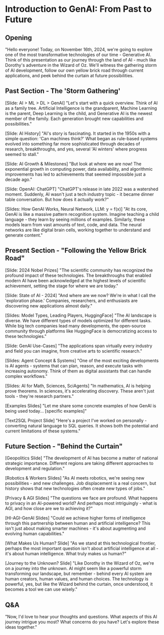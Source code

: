 # Introduction to GenAI: From Past to Future

## Opening

"Hello everyone! Today, on November 16th, 2024, we're going to explore one of the most transformative technologies of our time - Generative AI. Think of this presentation as our journey through the land of AI - much like Dorothy's adventure in the Wizard of Oz. We'll witness the gathering storm of AI development, follow our own yellow brick road through current applications, and peek behind the curtain at future possibilities.

## Past Section - The 'Storm Gathering'

[Slide: AI > ML > DL > GenAI]
"Let's start with a quick overview. Think of AI as a family tree. Artificial Intelligence is the grandparent, Machine Learning is the parent, Deep Learning is the child, and Generative AI is the newest member of the family. Each generation brought new capabilities and possibilities."

[Slide: AI History]
"AI's story is fascinating. It started in the 1950s with a simple question: 'Can machines think?' What began as rule-based systems evolved into something far more sophisticated through decades of research, breakthroughs, and yes, several 'AI winters' where progress seemed to stall."

[Slide: AI Growth & Milestones]
"But look at where we are now! The exponential growth in computing power, data availability, and algorithmic improvements has led to achievements that seemed impossible just a decade ago."

[Slide: OpenAI: ChatGPT]
"ChatGPT's release in late 2022 was a watershed moment. Suddenly, AI wasn't just a tech industry topic - it became dinner table conversation. But how does it actually work?"

[Slides: How GenAI Works, Neural Network, LLM: y = f(x)]
"At its core, GenAI is like a massive pattern recognition system. Imagine teaching a child language - they learn by seeing millions of examples. Similarly, these models learn from vast amounts of text, code, and data. The neural networks are like digital brain cells, working together to understand and generate content."

## Present Section - "Following the Yellow Brick Road"

[Slide: 2024 Nobel Prizes]
"The scientific community has recognized the profound impact of these technologies. The breakthroughs that enabled modern AI have been acknowledged at the highest levels of scientific achievement, setting the stage for where we are today."

[Slide: State of AI - 2024]
"And where are we now? We're in what I call the 'exploration phase.' Companies, researchers, and enthusiasts are discovering new applications almost daily."

[Slides: Model Types, Leading Players, HuggingFace]
"The AI landscape is diverse. We have different types of models optimized for different tasks. While big tech companies lead many developments, the open-source community through platforms like HuggingFace is democratizing access to these technologies."

[Slide: GenAI Use-Cases]
"The applications span virtually every industry and field you can imagine, from creative arts to scientific research."

[Slides: Agent Concept & Systems]
"One of the most exciting developments is AI agents - systems that can plan, reason, and execute tasks with increasing autonomy. Think of them as digital assistants that can handle complex workflows."

[Slides: AI for Math, Sciences, SciAgents]
"In mathematics, AI is helping prove theorems. In sciences, it's accelerating discovery. These aren't just tools - they're research partners."

[Examples Slides]
"Let me share some concrete examples of how GenAI is being used today... [specific examples]"

[Text2SQL Project Slide]
"Here's a project I've worked on personally - converting natural language to SQL queries. It shows both the potential and current limitations of these systems."

## Future Section - "Behind the Curtain"

[Geopolitics Slide]
"The development of AI has become a matter of national strategic importance. Different regions are taking different approaches to development and regulation."

[Robotics & Workers Slides]
"As AI meets robotics, we're seeing new possibilities - and new challenges. Job displacement is a real concern, but history shows that new technologies often create new types of jobs."

[Privacy & AGI Slides]
"The questions we face are profound. What happens to privacy in an AI-powered world? And perhaps most intriguingly - what is AGI, and how close are we to achieving it?"

[HI-AGI-GenAI Slides]
"Could we achieve higher forms of intelligence through this partnership between human and artificial intelligence? This isn't just about making smarter machines - it's about augmenting and evolving human capabilities."

[What Makes Us Human? Slide]
"As we stand at this technological frontier, perhaps the most important question isn't about artificial intelligence at all - it's about human intelligence. What truly makes us human?"

[Journey to the Unknown? Slide]
"Like Dorothy in the Wizard of Oz, we're on a journey into the unknown. AI might seem like a powerful storm transforming our landscape, but remember - behind every AI system are human creators, human values, and human choices. The technology is powerful, yes, but like the Wizard behind the curtain, once understood, it becomes a tool we can use wisely."

## Q&A
"Now, I'd love to hear your thoughts and questions. What aspects of this AI journey intrigue you most? What concerns do you have? Let's explore these ideas together."